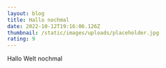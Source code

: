 ```yaml
---
layout: blog
title: Hallo nochmal
date: 2022-10-12T19:16:06.126Z
thumbnail: /static/images/uploads/placeholder.jpg
rating: 9
---
```

H﻿allo Welt nochmal